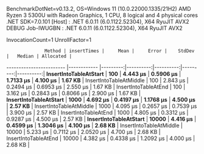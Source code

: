 
BenchmarkDotNet=v0.13.2, OS=Windows 11 (10.0.22000.1335/21H2)
AMD Ryzen 3 5300U with Radeon Graphics, 1 CPU, 8 logical and 4 physical cores
.NET SDK=7.0.101
  [Host]     : .NET 6.0.11 (6.0.1122.52304), X64 RyuJIT AVX2 DEBUG
  Job-IWUGBN : .NET 6.0.11 (6.0.1122.52304), X64 RyuJIT AVX2

InvocationCount=1  UnrollFactor=1  

                  Method | insertTimes |     Mean |     Error |    StdDev |   Median | Allocated |
------------------------ |------------ |---------:|----------:|----------:|---------:|----------:|
  **InsertIntoTableAtStart** |         **100** | **4.443 μs** | **0.5906 μs** | **1.7133 μs** | **4.100 μs** |   **1.67 KB** |
 InsertIntoTableAtMiddle |         100 | 2.843 μs | 0.2494 μs | 0.6953 μs | 2.550 μs |   1.67 KB |
    InsertIntoTableAtEnd |         100 | 3.162 μs | 0.2843 μs | 0.8066 μs | 2.900 μs |   1.67 KB |
  **InsertIntoTableAtStart** |        **1000** | **4.692 μs** | **0.4197 μs** | **1.1768 μs** | **4.500 μs** |   **2.57 KB** |
 InsertIntoTableAtMiddle |        1000 | 4.095 μs | 0.2657 μs | 0.7539 μs | 3.900 μs |   2.57 KB |
    InsertIntoTableAtEnd |        1000 | 4.805 μs | 0.3312 μs | 0.9287 μs | 4.500 μs |   2.57 KB |
  **InsertIntoTableAtStart** |       **10000** | **4.416 μs** | **0.4599 μs** | **1.3046 μs** | **4.100 μs** |   **2.68 KB** |
 InsertIntoTableAtMiddle |       10000 | 5.233 μs | 0.7112 μs | 2.0520 μs | 4.700 μs |   2.68 KB |
    InsertIntoTableAtEnd |       10000 | 4.382 μs | 0.4338 μs | 1.2092 μs | 4.000 μs |   2.68 KB |
